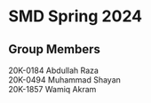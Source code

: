 # SMD Spring 2024

## Group Members
20K-0184 Abdullah Raza<br>
20K-0494 Muhammad Shayan<br>
20K-1857 Wamiq Akram
